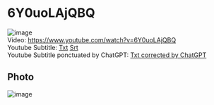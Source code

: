 # 6Y0uoLAjQBQ  
![image](https://user-images.githubusercontent.com/20149493/229293075-c62012a0-be8f-48d5-ad8b-4d8bbf4e4aca.png)  
Video: https://www.youtube.com/watch?v=6Y0uoLAjQBQ  
Youtube Subtitle: [Txt](Subtitle.txt)  [Srt](Subtitle.srt)  
Youtube Subtitle ponctuated by ChatGPT: [Txt corrected by ChatGPT](SubtitleChatGPT.txt)  


## Photo
![image](https://user-images.githubusercontent.com/20149493/229293326-d9423d1b-3068-405b-b35d-452a8a9be47c.png)
